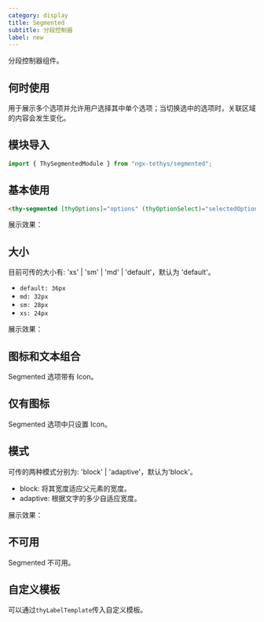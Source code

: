 ```yaml
---
category: display
title: Segmented
subtitle: 分段控制器
label: new
---
```


<alert>分段控制器组件。</alert>

## 何时使用
用于展示多个选项并允许用户选择其中单个选项；当切换选中的选项时，关联区域的内容会发生变化。

## 模块导入
```ts
import { ThySegmentedModule } from "ngx-tethys/segmented";
```

## 基本使用
```html
<thy-segmented [thyOptions]="options" (thyOptionSelect)="selectedOptionChange($event)"></thy-segmented>
```

展示效果：
<example name="thy-segmented-basic-example" />




## 大小
目前可传的大小有: 'xs' | 'sm' | 'md' | 'default'，默认为 'default'。
- `default: 36px`
- `md: 32px`
- `sm: 28px`
- `xs: 24px`

展示效果：
<example name="thy-segmented-size-example" />



## 图标和文本组合
Segmented 选项带有 Icon。
<example name="thy-segmented-with-icon-example" />

## 仅有图标
Segmented 选项中只设置 Icon。
<example name="thy-segmented-only-icon-example" />


## 模式
可传的两种模式分别为: 'block' | 'adaptive'，默认为'block'。
- block: 将其宽度适应父元素的宽度。
- adaptive: 根据文字的多少自适应宽度。

展示效果：
<example name="thy-segmented-mode-example" />


## 不可用
Segmented 不可用。
<example name="thy-segmented-disabled-example" />

## 自定义模板
可以通过`thyLabelTemplate`传入自定义模板。
<example name="thy-segmented-template-example" />